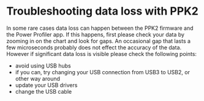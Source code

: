 # Troubleshooting data loss with PPK2

In some rare cases data loss can happen between the PPK2 firmware and the Power Profiler app.
If this happens, first please check your data by zooming in on the chart and look for gaps.
An occasional gap that lasts a few microseconds probably does not effect the accuracy of the data.
However if significant data loss is visible please check the following points:

- avoid using USB hubs
- if you can, try changing your USB connection from USB3 to USB2, or other way around
- update your USB drivers
- change the USB cable

